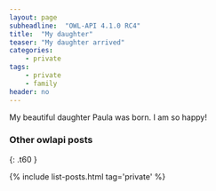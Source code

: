 ```yaml
---
layout: page
subheadline:  "OWL-API 4.1.0 RC4"
title:  "My daughter"
teaser: "My daughter arrived"
categories:
    - private
tags:
    - private
    - family
header: no
---
```


My beautiful daughter Paula was born. I am so happy!


### Other owlapi posts
{: .t60 }

{% include list-posts.html tag='private' %}
